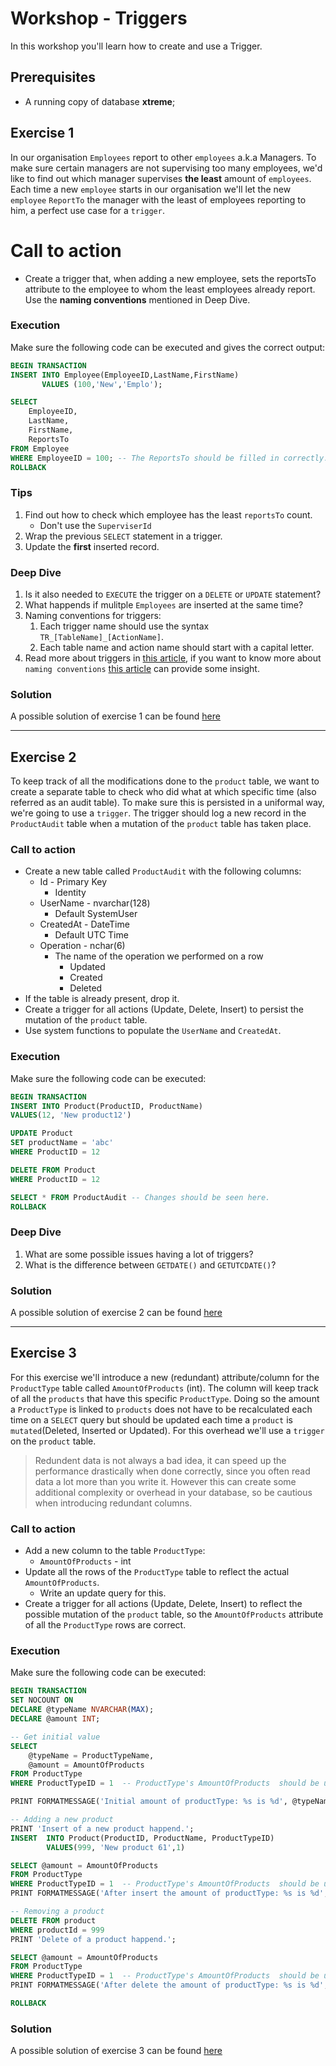 # Workshop - Triggers
In this workshop you'll learn how to create and use a Trigger.

## Prerequisites
- A running copy of database **xtreme**;

## Exercise 1 
In our organisation `Employees` report to other `employees` a.k.a Managers. To make sure certain managers are not supervising too many employees, we'd like to find out which manager supervises **the least** amount of `employees`. Each time a new `employee` starts in our organisation we'll let the new `employee` `ReportTo` the manager with the least of employees reporting to him, a perfect use case for a `trigger`.
# Call to action
- Create a trigger that, when adding a new employee, sets the reportsTo attribute to the employee to whom the least employees already report. Use the **naming conventions** mentioned in Deep Dive.

### Execution
Make sure the following code can be executed and gives the correct output:
```sql
BEGIN TRANSACTION
INSERT INTO Employee(EmployeeID,LastName,FirstName)
       VALUES (100,'New','Emplo');

SELECT 
    EmployeeID,
    LastName,
    FirstName,
    ReportsTo
FROM Employee
WHERE EmployeeID = 100; -- The ReportsTo should be filled in correctly.
ROLLBACK
```

### Tips
1. Find out how to check which employee has the least `reportsTo` count.
    - Don't use the `SuperviserId`
2. Wrap the previous `SELECT` statement in a trigger.
3. Update the **first** inserted record.

### Deep Dive
1. Is it also needed to `EXECUTE` the trigger on a `DELETE` or `UPDATE` statement?
2. What happends if mulitple `Employees` are inserted at the same time?
3. Naming conventions for triggers:
    1. Each trigger name should use the syntax  `TR_[TableName]_[ActionName]`.
    2. Each table name and action name should start with a capital letter.
4. Read more about triggers in [this article](https://docs.microsoft.com/en-us/sql/t-sql/statements/create-trigger-transact-sql?view=sql-server-2017), if you want to know more about `naming conventions` [this article](https://www.c-sharpcorner.com/UploadFile/f0b2ed/what-is-naming-convention/) can provide some insight.

### Solution
A possible solution of exercise 1 can be found [here](solutions/triggers-1.sql)

---

## Exercise 2
To keep track of all the modifications done to the `product` table, we want to create a separate table to check who did what at which specific time (also referred as an audit table). To make sure this is persisted in a uniformal way, we're going to use a `trigger`. The trigger should log a new record in the `ProductAudit` table when a mutation of the `product` table has taken place.

### Call to action
- Create a new table called `ProductAudit` with the following columns:
    - Id - Primary Key
        - Identity
    - UserName - nvarchar(128)
        - Default SystemUser
    - CreatedAt - DateTime
        - Default UTC Time
    - Operation - nchar(6)
        - The name of the operation we performed on a row
            - Updated
            - Created
            - Deleted
- If the table is already present, drop it.
- Create a trigger for all actions (Update, Delete, Insert) to persist the mutation of the `product` table.
- Use system functions to populate the `UserName` and `CreatedAt`.

### Execution
Make sure the following code can be executed:

```sql
BEGIN TRANSACTION
INSERT INTO Product(ProductID, ProductName)
VALUES(12, 'New product12')

UPDATE Product
SET productName = 'abc'
WHERE ProductID = 12

DELETE FROM Product
WHERE ProductID = 12

SELECT * FROM ProductAudit -- Changes should be seen here.
ROLLBACK
```

### Deep Dive
1. What are some possible issues having a lot of triggers?
2. What is the difference between `GETDATE()` and `GETUTCDATE()`?

### Solution
A possible solution of exercise 2 can be found [here](solutions/triggers-2.sql)

---

## Exercise 3
For this exercise we'll introduce a new (redundant) attribute/column for the `ProductType` table called `AmountOfProducts` (int). The column will keep track of all the `products` that have this specific `ProductType`. Doing so the amount a `ProductType` is linked to `products` does not have to be recalculated each time on a `SELECT` query but should be updated each time a `product` is `mutated`(Deleted, Inserted or Updated). For this overhead we'll use a `trigger` on the `product` table.

> Redundent data is not always a bad idea, it can speed up the performance drastically when done correctly, since you often read data a lot more than you write it. However this can create some additional complexity or overhead in your database, so be cautious when introducing redundant columns. 

### Call to action
- Add a new column to the table `ProductType`:
    - `AmountOfProducts` - int
- Update all the rows of the `ProductType` table to reflect the actual `AmountOfProducts`.
    - Write an update query for this.
- Create a trigger for all actions (Update, Delete, Insert) to reflect the possible mutation of the `product` table, so the `AmountOfProducts` attribute of all the `ProductType` rows are correct.

### Execution
Make sure the following code can be executed:

```sql
BEGIN TRANSACTION
SET NOCOUNT ON
DECLARE @typeName NVARCHAR(MAX);
DECLARE @amount INT;

-- Get initial value
SELECT 
    @typeName = ProductTypeName,
    @amount = AmountOfProducts
FROM ProductType
WHERE ProductTypeID = 1  -- ProductType's AmountOfProducts  should be updated

PRINT FORMATMESSAGE('Initial amount of productType: %s is %d', @typeName, @amount)

-- Adding a new product
PRINT 'Insert of a new product happend.';
INSERT  INTO Product(ProductID, ProductName, ProductTypeID) 
        VALUES(999, 'New product 61',1)

SELECT @amount = AmountOfProducts
FROM ProductType
WHERE ProductTypeID = 1  -- ProductType's AmountOfProducts  should be updated
PRINT FORMATMESSAGE('After insert the amount of productType: %s is %d', @typeName, @amount)

-- Removing a product
DELETE FROM product 
WHERE productId = 999
PRINT 'Delete of a product happend.';

SELECT @amount = AmountOfProducts
FROM ProductType
WHERE ProductTypeID = 1  -- ProductType's AmountOfProducts  should be updated
PRINT FORMATMESSAGE('After delete the amount of productType: %s is %d', @typeName, @amount)

ROLLBACK
```

### Solution
A possible solution of exercise 3 can be found [here](solutions/triggers-3.sql)
